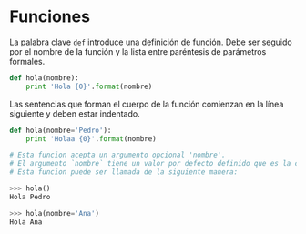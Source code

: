 # Funciones

La palabra clave `def` introduce una definición de función.
Debe ser seguido por el nombre de la función y la lista entre paréntesis de parámetros formales.
``` python
def hola(nombre):
    print 'Hola {0}'.format(nombre)
```
Las sentencias que forman el cuerpo de la función comienzan en la línea siguiente y deben estar indentado.

``` python
def hola(nombre='Pedro'):
    print 'Holaa {0}'.format(nombre)

# Esta funcion acepta un argumento opcional 'nombre'.
# El argumento `nombre` tiene un valor por defecto definido que es la cadena 'Pedro'
# Esta funcion puede ser llamada de la siguiente manera:

>>> hola()
Hola Pedro

>>> hola(nombre='Ana')
Hola Ana

```
